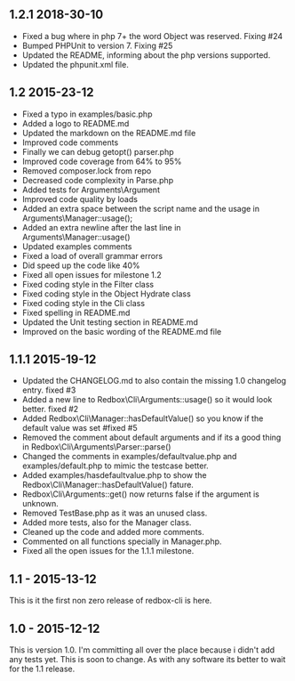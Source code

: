 ## 1.2.1 2018-30-10

* Fixed a bug where in php 7+ the word Object was reserved. Fixing #24
* Bumped PHPUnit to version 7. Fixing #25 
* Updated the README, informing about the php versions supported.
* Updated the phpunit.xml file.

## 1.2 2015-23-12

* Fixed a typo in examples/basic.php
* Added a logo to README.md
* Updated the markdown on the README.md file
* Improved code comments
* Finally we can debug getopt() parser.php
* Improved code coverage from 64% to 95%
* Removed composer.lock from repo
* Decreased code complexity in Parse.php
* Added tests for Arguments\Argument
* Improved code quality by loads
* Added an extra space between the script name and the usage in Arguments\Manager::usage();
* Added an extra newline after the last line in Arguments\Manager::usage()
* Updated examples comments
* Fixed a load of overall grammar errors
* Did speed up the code like 40%
* Fixed all open issues for milestone 1.2
* Fixed coding style in the Filter class
* Fixed coding style in the Object Hydrate class
* Fixed coding style in the Cli class
* Fixed spelling in README.md
* Updated the Unit testing section in README.md
* Improved on the basic wording of the README.md file


## 1.1.1 2015-19-12

* Updated the CHANGELOG.md to also contain the missing 1.0 changelog entry. fixed #3
* Added a new line to Redbox\Cli\Arguments::usage() so it would look better. fixed #2 
* Added Redbox\Cli\Manager::hasDefaultValue() so you know if the default value was set #fixed #5
* Removed the comment about default arguments and if its a good thing in Redbox\Cli\Arguments\Parser::parse()
* Changed the comments in examples/defaultvalue.php and examples/default.php to mimic the testcase better.
* Added examples/hasdefaultvalue.php to show the Redbox\Cli\Manager::hasDefaultValue() fature.
* Redbox\Cli\Arguments::get() now returns false if the argument is unknown.
* Removed TestBase.php as it was an unused class.
* Added more tests, also for the Manager class.
* Cleaned up the code and added more comments.
* Commented on all functions specially in Manager.php.
* Fixed all the open issues for the 1.1.1 milestone.

## 1.1 - 2015-13-12 

This is it the first non zero release of redbox-cli is here.

## 1.0 - 2015-12-12

This is version 1.0. I'm committing all over the place because i didn't add any tests yet. This is soon to change.
As with any software its better to wait for the 1.1 release.

  